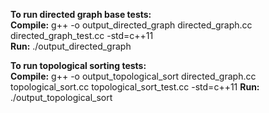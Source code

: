 **To run directed graph base tests:**  
__Compile:__ g++ -o output_directed_graph directed_graph.cc directed_graph_test.cc -std=c++11  
__Run:__ ./output_directed_graph

**To run topological sorting tests:**  
__Compile:__ g++ -o output_topological_sort directed_graph.cc topological_sort.cc topological_sort_test.cc -std=c++11
__Run:__ ./output_topological_sort
